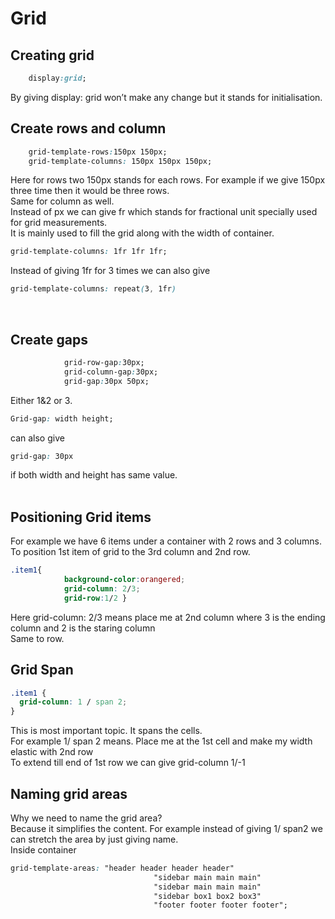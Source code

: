 # Grid

## **Creating grid**
```css
	display:grid;
```
By giving display: grid won’t make any change but it stands for initialisation. <br/>

## **Create rows and column**
```css
	grid-template-rows:150px 150px;
 	grid-template-columns: 150px 150px 150px;
```
Here for rows two 150px stands for each rows. For example if we give 150px three time then it would be three rows.<br />
Same for column as well.<br />
Instead of px we can give fr which stands for fractional unit specially used for grid measurements.<br /> 
It is mainly used to fill the grid along with the width of container.
```css 
grid-template-columns: 1fr 1fr 1fr; 
```
Instead of giving 1fr for 3 times we can also give 
```css 
grid-template-columns: repeat(3, 1fr) 
```
<br />

## **Create gaps**
```css
            grid-row-gap:30px;
            grid-column-gap:30px;
            grid-gap:30px 50px;
```
Either 1&2 or 3.
```css 
Grid-gap: width height; 
```
can also give 
```css 
grid-gap: 30px 
``` 
if both width and height has same value.<br />
<br />

## **Positioning Grid items**
For example we have 6 items under a container with 2 rows and 3 columns.<br />
To position 1st item of grid to the 3rd column and 2nd row.<br />
```css
.item1{
            background-color:orangered;
            grid-column: 2/3;
            grid-row:1/2 }
```
Here grid-column: 2/3 means place me at 2nd column where 3 is the ending column and 2 is the staring column<br />
Same to row.<br />

## **Grid Span**<br />
```css
.item1 {
  grid-column: 1 / span 2;
}
```
This is most important topic. It spans the cells.<br />
For example 1/ span 2 means. Place me at the 1st cell and make my width elastic with 2nd row <br />
To extend till end of 1st row we can give grid-column 1/-1<br />

## **Naming grid areas**<br />
Why we need to name the grid area?<br />
Because it simplifies the content. For example instead of giving 1/ span2  we can stretch the area by just giving name.<br />
Inside container   <br />

```css
grid-template-areas: "header header header header"
                                "sidebar main main main"
                                "sidebar main main main"
                                "sidebar box1 box2 box3"
                                "footer footer footer footer";
```
